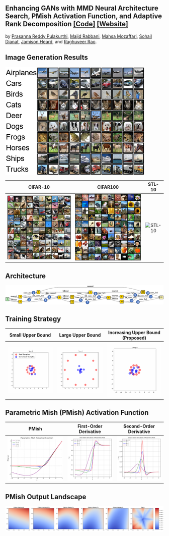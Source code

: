 ## Enhancing GANs with MMD Neural Architecture Search, PMish Activation Function, and Adaptive Rank Decomposition [[Code]](https://github.com/PrasannaPulakurthi/MMD-NAS-Plus) [[Website]](https://prasannapulakurthi.github.io/mmdnasplus/)

by [Prasanna Reddy Pulakurthi](https://prasannapulakurthi.com/), [Majid Rabbani](https://www.rit.edu/directory/mxreee-majid-rabbani), [Mahsa Mozaffari](https://mahsamozaffari.com/), [Sohail Dianat](https://www.rit.edu/directory/sadeee-sohail-dianat), [Jamison Heard](https://www.rit.edu/directory/jrheee-jamison-heard), and [Raghuveer Rao](https://ieeexplore.ieee.org/author/37281258600).

## Image Generation Results
![All Visual Results](assets/Sec6_Results/Cifar10_Classified.png)

| CIFAR-10 | CIFAR100 | STL-10 |
| :---: | :---: | :---: |
|<img src="assets/Sec6_Results/Cifar10_Grid.png" title="CIFAR-10"/> | <img src="assets/Sec6_Results/Cifar100_Grid.png" title="CIFAR-100" /> | <img src="assets/Sec6_Results/STL-10_Grid.png" title="STL-10"/> |

## Architecture
![Architecture](assets/Sec3B_Arch/Arch.png)

## Training Strategy

| Small Upper Bound | Large Upper Bound | Increasing Upper Bound (Proposed) |
| :---: | :---: | :---: |
|<img src="assets/Sec3A_Loss/training_animation_R2.gif" title="Small Upper Bound"/> | <img src="assets/Sec3A_Loss/training_animation_R8.gif" title="Large Upper Bound" /> | <img src="assets/Sec3A_Loss/training_animation_R2_8.gif" title="Increasing Upper Bound"/> |

## Parametric Mish (PMish) Activation Function

| PMish | First-Order Derivative | Second-Order Derivative |
| :---: | :---: | :---: |
|<img src="assets/Sec3C_PMish/PMish.png"/> | <img src="assets/AppB/first_derivative_pmish.png"/> | <img src="assets/AppB/second_derivative_pmish.png"/> |

## PMish Output Landscape
<img src="assets/Sec3C_PMish/landscape_pmish.png"/> 

